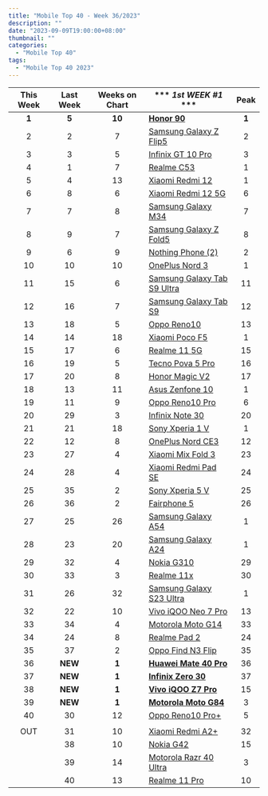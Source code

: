 ```yaml
---
title: "Mobile Top 40 - Week 36/2023"
description: ""
date: "2023-09-09T19:00:00+08:00"
thumbnail: ""
categories:
  - "Mobile Top 40"
tags:
  - "Mobile Top 40 2023"
---
```

<!--more-->
|**This Week**|**Last Week**|**Weeks on Chart**|*** *1st WEEK #1* ***|**Peak**|
|:----:|:----:|:----:|----|:----:|
|**1**|**5**|**10**|**[Honor 90](https://www.gsmarena.com/honor_90-12297.php)**|**1**|
|2|2|7|[Samsung Galaxy Z Flip5](https://www.gsmarena.com/samsung_galaxy_z_flip5-12252.php)|2|
|3|3|5|[Infinix GT 10 Pro](https://www.gsmarena.com/infinix_gt_10_pro-12451.php)|3|
|4|1|7|[Realme C53](https://www.gsmarena.com/realme_c53-12310.php)|1|
|5|4|13|[Xiaomi Redmi 12](https://www.gsmarena.com/xiaomi_redmi_12-12328.php)|1|
|6|8|6|[Xiaomi Redmi 12 5G](https://www.gsmarena.com/xiaomi_redmi_12_5g-12446.php)|6|
|7|7|8|[Samsung Galaxy M34](https://www.gsmarena.com/samsung_galaxy_m34_5g-11290.php)|7|
|8|9|7|[Samsung Galaxy Z Fold5](https://www.gsmarena.com/samsung_galaxy_z_fold5-12418.php)|8|
|9|6|9|[Nothing Phone (2)](https://www.gsmarena.com/nothing_phone_(2)-12386.php)|2|
|10|10|10|[OnePlus Nord 3](https://www.gsmarena.com/oneplus_nord_3-12135.php)|1|
|11|15|6|[Samsung Galaxy Tab S9 Ultra](https://www.gsmarena.com/samsung_galaxy_tab_s9_ultra-12217.php)|11|
|12|16|7|[Samsung Galaxy Tab S9](https://www.gsmarena.com/samsung_galaxy_tab_s9-12439.php)|12|
|13|18|5|[Oppo Reno10](https://www.gsmarena.com/oppo_reno10-12414.php)|13|
|14|14|18|[Xiaomi Poco F5](https://www.gsmarena.com/xiaomi_poco_f5-12258.php)|1|
|15|17|6|[Realme 11 5G](https://www.gsmarena.com/realme_11_5g-12444.php)|15|
|16|19|5|[Tecno Pova 5 Pro](https://www.gsmarena.com/tecno_pova_5_pro-12448.php)|16|
|17|20|8|[Honor Magic V2](https://www.gsmarena.com/honor_magic_v2-12383.php)|17|
|18|13|11|[Asus Zenfone 10](https://www.gsmarena.com/asus_zenfone_10-12380.php)|1|
|19|11|9|[Oppo Reno10 Pro](https://www.gsmarena.com/oppo_reno10_pro-12413.php)|6|
|20|29|3|[Infinix Note 30](https://www.gsmarena.com/infinix_note_30-12288.php)|20|
|21|21|18|[Sony Xperia 1 V](https://www.gsmarena.com/sony_xperia_1_v-12263.php)|1|
|22|12|8|[OnePlus Nord CE3](https://www.gsmarena.com/oneplus_nord_ce3-11977.php)|12|
|23|27|4|[Xiaomi Mix Fold 3](https://www.gsmarena.com/xiaomi_mix_fold_3-12468.php)|23|
|24|28|4|[Xiaomi Redmi Pad SE](https://www.gsmarena.com/xiaomi_redmi_pad_se-12466.php)|24|
|25|35|2|[Sony Xperia 5 V](https://www.gsmarena.com/sony_xperia_5_v-12534.php)|25|
|26|36|2|[Fairphone 5](https://www.gsmarena.com/fairphone_5-12540.php)|26|
|27|25|26|[Samsung Galaxy A54](https://www.gsmarena.com/samsung_galaxy_a54-12070.php)|1|
|28|23|20|[Samsung Galaxy A24](https://www.gsmarena.com/samsung_galaxy_a24_4g-12176.php)|1|
|29|32|4|[Nokia G310](https://www.gsmarena.com/nokia_g310-12471.php)|29|
|30|33|3|[Realme 11x](https://www.gsmarena.com/realme_11x-12519.php)|30|
|31|26|32|[Samsung Galaxy S23 Ultra](https://www.gsmarena.com/samsung_galaxy_s23_ultra-12024.php)|1|
|32|22|10|[Vivo iQOO Neo 7 Pro](https://www.gsmarena.com/vivo_iqoo_neo_7_pro-12364.php)|13|
|33|34|4|[Motorola Moto G14](https://www.gsmarena.com/motorola_moto_g14-12447.php)|33|
|34|24|8|[Realme Pad 2](https://www.gsmarena.com/realme_pad_2-12426.php)|24|
|35|37|2|[Oppo Find N3 Flip](https://www.gsmarena.com/oppo_find_n3_flip-12531.php)|35|
|36|**NEW**|**1**|**[Huawei Mate 40 Pro](https://www.gsmarena.com/huawei_mate_60_pro-12530.php)**|36|
|37|**NEW**|**1**|**[Infinix Zero 30](https://www.gsmarena.com/infinix_zero_30-12518.php)**|37|
|38|**NEW**|**1**|**[Vivo iQOO Z7 Pro](https://www.gsmarena.com/vivo_iqoo_z7_pro-12484.php)**|15|
|39|**NEW**|**1**|**[Motorola Moto G84](https://www.gsmarena.com/motorola_moto_g84-12526.php)**|3|
|40|30|12|[Oppo Reno10 Pro+](https://www.gsmarena.com/oppo_reno10_pro+-12275.php)|5|
||||||
|OUT|31|10|[Xiaomi Redmi A2+](https://www.gsmarena.com/xiaomi_redmi_a2+-12197.php)|32|
||38|10|[Nokia G42](https://www.gsmarena.com/nokia_g42-12381.php)|15|
||39|14|[Motorola Razr 40 Ultra](https://www.gsmarena.com/motorola_razr_40_ultra-12169.php)|3|
||40|13|[Realme 11 Pro](https://www.gsmarena.com/realme_11_pro-12261.php)|10|